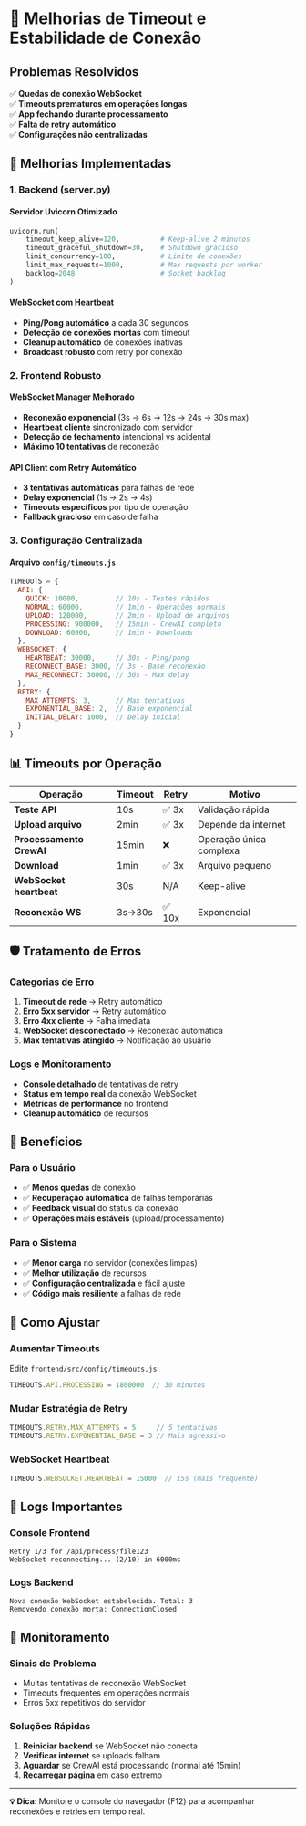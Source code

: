 # 🔧 Melhorias de Timeout e Estabilidade de Conexão

## Problemas Resolvidos

✅ **Quedas de conexão WebSocket**  
✅ **Timeouts prematuros em operações longas**  
✅ **App fechando durante processamento**  
✅ **Falta de retry automático**  
✅ **Configurações não centralizadas**

## 🚀 Melhorias Implementadas

### 1. **Backend (server.py)**

#### Servidor Uvicorn Otimizado
```python
uvicorn.run(
    timeout_keep_alive=120,          # Keep-alive 2 minutos
    timeout_graceful_shutdown=30,    # Shutdown gracioso
    limit_concurrency=100,           # Limite de conexões
    limit_max_requests=1000,         # Max requests por worker
    backlog=2048                     # Socket backlog
)
```

#### WebSocket com Heartbeat
- **Ping/Pong automático** a cada 30 segundos
- **Detecção de conexões mortas** com timeout
- **Cleanup automático** de conexões inativas
- **Broadcast robusto** com retry por conexão

### 2. **Frontend Robusto**

#### WebSocket Manager Melhorado
- **Reconexão exponencial** (3s → 6s → 12s → 24s → 30s max)
- **Heartbeat cliente** sincronizado com servidor
- **Detecção de fechamento** intencional vs acidental
- **Máximo 10 tentativas** de reconexão

#### API Client com Retry Automático
- **3 tentativas automáticas** para falhas de rede
- **Delay exponencial** (1s → 2s → 4s)
- **Timeouts específicos** por tipo de operação
- **Fallback gracioso** em caso de falha

### 3. **Configuração Centralizada**

#### Arquivo `config/timeouts.js`
```javascript
TIMEOUTS = {
  API: {
    QUICK: 10000,         // 10s - Testes rápidos
    NORMAL: 60000,        // 1min - Operações normais
    UPLOAD: 120000,       // 2min - Upload de arquivos
    PROCESSING: 900000,   // 15min - CrewAI completo
    DOWNLOAD: 60000,      // 1min - Downloads
  },
  WEBSOCKET: {
    HEARTBEAT: 30000,     // 30s - Ping/pong
    RECONNECT_BASE: 3000, // 3s - Base reconexão
    MAX_RECONNECT: 30000, // 30s - Max delay
  },
  RETRY: {
    MAX_ATTEMPTS: 3,      // Max tentativas
    EXPONENTIAL_BASE: 2,  // Base exponencial
    INITIAL_DELAY: 1000,  // Delay inicial
  }
}
```

## 📊 Timeouts por Operação

| Operação | Timeout | Retry | Motivo |
|----------|---------|-------|--------|
| **Teste API** | 10s | ✅ 3x | Validação rápida |
| **Upload arquivo** | 2min | ✅ 3x | Depende da internet |
| **Processamento CrewAI** | 15min | ❌ | Operação única complexa |
| **Download** | 1min | ✅ 3x | Arquivo pequeno |
| **WebSocket heartbeat** | 30s | N/A | Keep-alive |
| **Reconexão WS** | 3s→30s | ✅ 10x | Exponencial |

## 🛡️ Tratamento de Erros

### Categorias de Erro

1. **Timeout de rede** → Retry automático
2. **Erro 5xx servidor** → Retry automático  
3. **Erro 4xx cliente** → Falha imediata
4. **WebSocket desconectado** → Reconexão automática
5. **Max tentativas atingido** → Notificação ao usuário

### Logs e Monitoramento

- **Console detalhado** de tentativas de retry
- **Status em tempo real** da conexão WebSocket
- **Métricas de performance** no frontend
- **Cleanup automático** de recursos

## 🎯 Benefícios

### Para o Usuário
- ✅ **Menos quedas** de conexão
- ✅ **Recuperação automática** de falhas temporárias
- ✅ **Feedback visual** do status da conexão
- ✅ **Operações mais estáveis** (upload/processamento)

### Para o Sistema
- ✅ **Menor carga** no servidor (conexões limpas)
- ✅ **Melhor utilização** de recursos
- ✅ **Configuração centralizada** e fácil ajuste
- ✅ **Código mais resiliente** a falhas de rede

## 🔧 Como Ajustar

### Aumentar Timeouts
Edite `frontend/src/config/timeouts.js`:
```javascript
TIMEOUTS.API.PROCESSING = 1800000  // 30 minutos
```

### Mudar Estratégia de Retry
```javascript
TIMEOUTS.RETRY.MAX_ATTEMPTS = 5     // 5 tentativas
TIMEOUTS.RETRY.EXPONENTIAL_BASE = 3 // Mais agressivo
```

### WebSocket Heartbeat
```javascript
TIMEOUTS.WEBSOCKET.HEARTBEAT = 15000  // 15s (mais frequente)
```

## 📝 Logs Importantes

### Console Frontend
```
Retry 1/3 for /api/process/file123
WebSocket reconnecting... (2/10) in 6000ms
```

### Logs Backend
```
Nova conexão WebSocket estabelecida. Total: 3
Removendo conexão morta: ConnectionClosed
```

## 🚨 Monitoramento

### Sinais de Problema
- Muitas tentativas de reconexão WebSocket
- Timeouts frequentes em operações normais
- Erros 5xx repetitivos do servidor

### Soluções Rápidas
1. **Reiniciar backend** se WebSocket não conecta
2. **Verificar internet** se uploads falham
3. **Aguardar** se CrewAI está processando (normal até 15min)
4. **Recarregar página** em caso extremo

---

**💡 Dica**: Monitore o console do navegador (F12) para acompanhar reconexões e retries em tempo real.